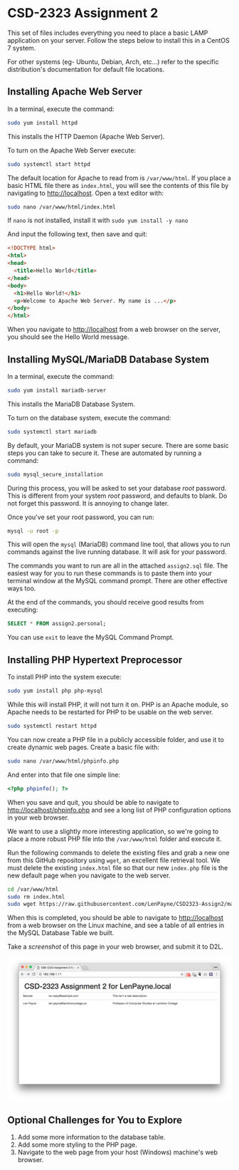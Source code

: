 # CSD-2323 Assignment 2

This set of files includes everything you need to place a basic LAMP application
on your server. Follow the steps below to install this in a CentOS 7 system.

For other systems (eg- Ubuntu, Debian, Arch, etc...) refer to the specific
distribution's documentation for default file locations.



## Installing Apache Web Server

In a terminal, execute the command:

```bash
sudo yum install httpd
```

This installs the HTTP Daemon (Apache Web Server).

To turn on the Apache Web Server execute:

```bash
sudo systemctl start httpd
```

The default location for Apache to read from is `/var/www/html`. If you place a
basic HTML file there as `index.html`, you will see the contents of this file
by navigating to [http://localhost](http://localhost). Open a text editor with:

```bash
sudo nano /var/www/html/index.html
```

If `nano` is not installed, install it with `sudo yum install -y nano`

And input the following text, then save and quit:

```html
<!DOCTYPE html>
<html>
<head>
  <title>Hello World</title>
</head>
<body>
  <h1>Hello World!</h1>
  <p>Welcome to Apache Web Server. My name is ...</p>
</body>
</html>
```

When you navigate to [http://localhost](http://localhost) from a web browser
on the server, you should see the Hello World message.



## Installing MySQL/MariaDB Database System

In a terminal, execute the command:

```bash
sudo yum install mariadb-server
```

This installs the MariaDB Database System.

To turn on the database system, execute the command:

```bash
sudo systemctl start mariadb
```

By default, your MariaDB system is not super secure. There are some basic steps
you can take to secure it. These are automated by running a command:

```bash
sudo mysql_secure_installation
```

During this process, you will be asked to set your database *root* password. 
This is different from your system *root* password, and defaults to blank. Do
not forget this password. It is annoying to change later.

Once you've set your root password, you can run:

```bash
mysql -u root -p
```

This will open the `mysql` (MariaDB) command line tool, that allows you to run
commands against the live running database. It will ask for your password.

The commands you want to run are all in the attached `assign2.sql` file. The
easiest way for you to run these commands is to paste them into your terminal
window at the MySQL command prompt. There are other effective ways too.

At the end of the commands, you should receive good results from executing:

```sql
SELECT * FROM assign2.personal;
```

You can use `exit` to leave the MySQL Command Prompt.



## Installing PHP Hypertext Preprocessor

To install PHP into the system execute:

```bash
sudo yum install php php-mysql
```

While this will install PHP, it will not turn it on. PHP is an Apache module,
so Apache needs to be restarted for PHP to be usable on the web server.

```bash
sudo systemctl restart httpd
```

You can now create a PHP file in a publicly accessible folder, and use it to
create dynamic web pages. Create a basic file with:

```bash
sudo nano /var/www/html/phpinfo.php
```

And enter into that file one simple line:

```php
<?php phpinfo(); ?>
```

When you save and quit, you should be able to navigate to
[http://localhost/phpinfo.php](http://localhost/phpinfo.php) and see a long list
of PHP configuration options in your web browser.

We want to use a slightly more interesting application, so we're going to place
a more robust PHP file into the `/var/www/html` folder and execute it.

Run the following commands to delete the existing files and grab a new one from
this GitHub repository using `wget`, an excellent file retrieval tool. We must
delete the existing `index.html` file so that our new `index.php` file is the
new default page when you navigate to the web server.

```bash
cd /var/www/html
sudo rm index.html
sudo wget https://raw.githubusercontent.com/LenPayne/CSD2323-Assign2/master/index.php
```

When this is completed, you should be able to navigate to [http://localhost](http://localhost)
from a web browser on the Linux machine, and see a table of all entries in the
MySQL Database Table we built.

Take a *screenshot* of this page in your web browser, and submit it to D2L.

![Sample Screenshot](https://github.com/LenPayne/CSD2323-Assign2/raw/master/finished-screencap.png)


## Optional Challenges for You to Explore

1. Add some more information to the database table.
2. Add some more styling to the PHP page.
3. Navigate to the web page from your host (Windows) machine's web browser.
